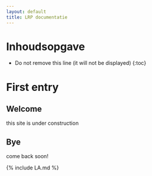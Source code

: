 ```yaml
---
layout: default
title: LRP documentatie
---
```

# Inhoudsopgave
* Do not remove this line (it will not be displayed)
{:toc}

# First entry

## Welcome
this site is under construction

## Bye
come back soon!

{% include LA.md %}
